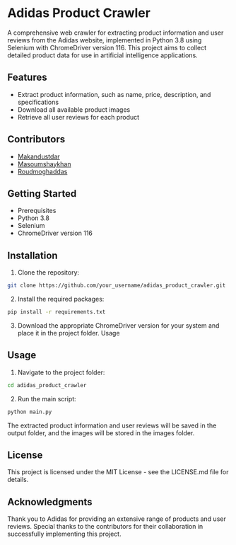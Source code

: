 
# Adidas Product Crawler
A comprehensive web crawler for extracting product information and user reviews from the Adidas website, implemented in Python 3.8 using Selenium with ChromeDriver version 116. This project aims to collect detailed product data for use in artificial intelligence applications.

## Features
- Extract product information, such as name, price, description, and specifications
- Download all available product images
- Retrieve all user reviews for each product
## Contributors
- [Makandustdar](https://github.com/makandustdar)
- [Masoumshaykhan](https://github.com/masoumshaykhan)
- [Roudmoghaddas](https://github.com/Roudmoghaddas)
## Getting Started
- Prerequisites
- Python 3.8
- Selenium
- ChromeDriver version 116
## Installation
1. Clone the repository:
```sh
git clone https://github.com/your_username/adidas_product_crawler.git
```
2. Install the required packages:

```sh
pip install -r requirements.txt
```
3. Download the appropriate ChromeDriver version for your system and place it in the project folder.
Usage
## Usage
1. Navigate to the project folder:

```sh
cd adidas_product_crawler
```
2. Run the main script:
```sh
python main.py
```
The extracted product information and user reviews will be saved in the output folder, and the images will be stored in the images folder.
## License
This project is licensed under the MIT License - see the LICENSE.md file for details.

## Acknowledgments
Thank you to Adidas for providing an extensive range of products and user reviews.
Special thanks to the contributors for their collaboration in successfully implementing this project.
